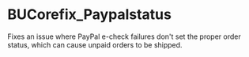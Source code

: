 # BUCorefix_Paypalstatus
Fixes an issue where PayPal e-check failures don't set the proper order status, which can cause unpaid orders to be shipped.
